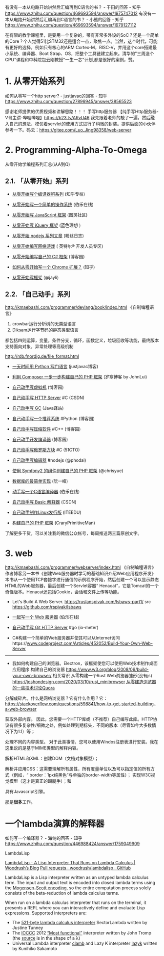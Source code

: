 







有没有一本从电路开始讲然后汇编再到C语言的书？ - 干田的回答 - 知乎
https://www.zhihu.com/question/469693594/answer/1975747012
有没有一本从电路开始讲然后汇编再到C语言的书？ - 小熊的回答 - 知乎
https://www.zhihu.com/question/469693594/answer/1979127112

在有限的教学课程里，是要用一个复杂的，带有非常多外设的SoC？还是一个简单的Core？个人觉得51比STM32还是适合一点，聚焦一点。当然，这个时代，可能有更好的选择，例如只有核心的ARM Cortex-M，RISC-V，并用这个core搭建最小系统、编译器、Boot Strap、OS，把整个工具链建立起来。清华的"三周造个CPU"课程和中科院包云刚教授"一生一芯"计划,都是很好的案例，赞。

# 1. 从零开始系列

如何从零写一个http server? - justjavac的回答 - 知乎
https://www.zhihu.com/question/27896945/answer/38565523

感谢老师提供的优质视频和讲解思路！！！​
手写http服务器
【纯手写Http服务器-V哥主讲-哔哩哔哩】https://b23.tv/ARvU46 我先跟着老师的敲了一遍，然后融入自己的想法，模仿着servlet的使用方式进行了稍微的封装。提供后面的小伙伴参考一下。码云：https://gitee.com/Luo_Jing98358/web-server

# 2. Programming-Alpha-To-Omega

从零开始学编程系列汇总(从Α到Ω)

## 2.1. 「从零开始」系列

- [从零开始写个编译器吧系列](http://zhuanlan.zhihu.com/mosky/19878087)  (知乎专栏)

- [从零开始写一个简单的操作系统](http://top.jobbole.com/13810/)  (伯乐在线)

- [从零开始写 JavaScript 框架](http://www.ituring.com.cn/minibook/770)  (图灵社区)

- [从零开始写 jQuery 框架](http://www.blueidea.com/tech/web/2010/7326.asp)  (蓝色理想 )

- [从零开始 nodejs 系列文章](http://blog.fens.me/series-nodejs/)  (粉丝日志)

- [从零开始编写网络游戏](https://software.intel.com/zh-cn/blogs/2013/11/07/1/) ( 英特尔® 开发人员专区)

- [从零开始编写自己的 C# 框架](http://www.cnblogs.com/EmptyFS/p/3621484.html) (博客园)

- [如何从零开始写一个 Chrome 扩展？](http://www.zhihu.com/question/20179805) (知乎)

- [从零开始写框架](http://jayli.github.io/blog/data/2010/12/11/writejslib.html) (@jayli)

## 2.2. 「自己动手」系列

http://kmaebashi.com/programmer/devlang/book/index.html
《自制编程语言》

1. crowbar运行分析树的无类型语言
2. Diksam运行字节码的静态类型语言

都包括四则运算，变量，条件分支，循环，函数定义，垃圾回收等功能，最终版本支持面向对象，异常处理等高级机制

http://rdb.fnordig.de/file_format.html 

- [一天时间用 Python 写门语言](http://justjavac.com/python/2012/04/13/one-day-write-language-in-python.html) (justjavac博客)

- [利用 Composer 一步一步构建自己的 PHP 框架](http://lvwenhan.com/php/405.html) (岁寒博客 by JohnLui)

- [自己动手写虚拟机](http://www.cnblogs.com/john-d/archive/2009/12/05/1617710.html) (博客园)

- [自己动手写 HTTP Server](http://blog.csdn.net/heiyeshuwu/article/details/2576915) #C (CSDN)

- [自己动手写 GC](http://it.deepinmind.com/gc/2014/03/26/babys-first-garbage-collector.html) (Java译站)

- [自己动手写一个推荐系统](http://www.cnblogs.com/flclain/archive/2013/03/03/2941397.html) #Python (博客园)

- [自己动手写压缩软件](http://www.cnblogs.com/BlueSky2012/articles/huffman_zip.html) #C++ (博客园)

- [自己动手开发编译器](http://www.cnblogs.com/Ninputer/archive/2011/06/06/2073908.html) (博客园)

- [自己动手写俄罗斯方块](http://toigel.blog.51cto.com/2141741/415348) #C (51CTO)

- [自己动手写编辑器](http://www.phodal.com/blog/lumia-editor-diy-yourself-editor/) #nodejs (@phodal)

- [使用 Symfony2 的组件创建自己的 PHP 框架](http://www.chrisyue.com/?p=270) (@chrisyue)

- [数据库的最简单实现](http://www.ruanyifeng.com/blog/2014/07/database_implementation.html) (阮一峰)

- [动手写一个C语言编译器](http://blog.jobbole.com/77305/) (伯乐在线)

- [自己动手写 Basic 解释器](http://blog.csdn.net/littlehedgehog/article/details/2928391) (CSDN)

- [自己动手制作Linux发行版](http://www.iteedu.com/os/linux/lfs/lfscn-6-6/index.php) (ITEEDU)

- [构建自己的 PHP 框架](https://github.com/CraryPrimitiveMan/create-your-own-php-framework) (CraryPrimitiveMan)

了解更多干货，可以关注我的微信公众帐号，每周推送两三篇原创文字。

# 3. web

http://kmaebashi.com/programmer/webserver/index.html
《自制编程语言》作者博客另一本书《创建Web服务器时学习的基础知识介绍Web应用程序开发》
本书从一个使用TCP套接字进行通信的示例程序开始，然后创建一个可以显示静态HTML的Web服务器，最后创建一个Servlet容器“ Henacat”，它是Tomcat的一个奇怪版本。Henacat还包括Cookie，会话和文件上传等功能。

- Let's Build A Web Server. https://ruslanspivak.com/lsbaws-part1/ src https://github.com/rspivak/lsbaws

- [一起写一个 Web 服务器](http://python.jobbole.com/81524/) (伯乐在线)

- [自己动手写 Git HTTP Server](http://io-meter.com/2014/07/09/simple-git-http-server/) #go (io-meter)

- C#构建一个简单的Web服务器并使其可以从Internet访问https://www.codeproject.com/Articles/452052/Build-Your-Own-Web-Server

-------------------------------------------------------------

- 我如何构建自己的浏览器。Electron，该框架使您可以使用Web技术制作桌面应用程序 构建自己的浏览器 https://www.w3.org/blog/2008/09/build-your-own-browser/ 相关常识 从零构建一个Rust Web浏览器雏形(没有js) https://joshondesign.com/2020/03/10/rust_minibrowser [从零建造浏览器的一些技术讨论Quora](https://www.quora.com/I-want-to-build-a-browser-from-scratch-How-should-I-go-about-doing-this-Using-available-rendering-engines-is-also-an-available-option)

分解成碎片。什么是网络浏览器？它有什么作用？它：
https://stackoverflow.com/questions/598841/how-to-get-started-building-a-web-browser

获取外部内容。 因此，您需要一个HTTP库或（不推荐）自己编写此库。HTTP协议有很多复杂性/细微之处，例如处理到期标头，不同的版本（尽管如今大多数情况下为1.1）等；

处理不同的内容类型。 对于此类事情，您可以使用Windos注册表进行安装。我在这里说的是基于MIME类型的解释内容。

解析HTML和XML：创建DOM（文档对象模型）；

解析并应用CSS：这需要理解所有属性，所有度量单位以及可以指定值的所有方式（例如，“ border：1px纯黑色”与单独的border-width等属性）；
实现W3C视觉模型（这才是真正的踢腿手）；和

具有Javascript引擎。

那是**很多**工作。





# 一个lambda演算的解释器

如何写一个编译器？ - 海纳的回答 - 知乎 https://www.zhihu.com/question/446988424/answer/1759049909

LambdaLisp

[LambdaLisp - A Lisp Interpreter That Runs on Lambda Calculus | Woodrush’s Blog](https://woodrush.github.io/blog/lambdalisp.html) [Pull requests · woodrush/lambdalisp · GitHub](https://github.com/woodrush/lambdalisp/pulls)

LambdaLisp is a Lisp interpreter written as an untyped lambda calculus term. The input and output text is encoded into closed lambda terms using the [Mogensen-Scott encoding](https://en.wikipedia.org/wiki/Mogensen%E2%80%93Scott_encoding), so the entire computation process solely consists of the beta-reduction of lambda calculus terms.

When run on a lambda calculus interpreter that runs on the terminal, it presents a REPL where you can interactively define and evaluate Lisp expressions. Supported interpreters are:

- The [521-byte lambda calculus interpreter](https://justine.lol/lambda/) SectorLambda written by Justine Tunney
- The [IOCCC](https://www.ioccc.org/) 2012 [“Most functional”](https://www.ioccc.org/2012/tromp/hint.html) interpreter written by John Tromp (the [source](https://www.ioccc.org/2012/tromp/tromp.c) is in the shape of a λ)
- Universal Lambda interpreter [clamb](https://github.com/irori/clamb) and Lazy K interpreter [lazyk](https://github.com/irori/lazyk) written by Kunihiko Sakamoto
